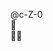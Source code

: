 @c-Z-0<br>:fu:<br>
👀:dash:

<!---
c-Z-0/c-Z-0 is a ✨ special ✨ repository because its `README.md` (this file) appears on your GitHub profile.
You can click the Preview link to take a look at your changes.
--->
